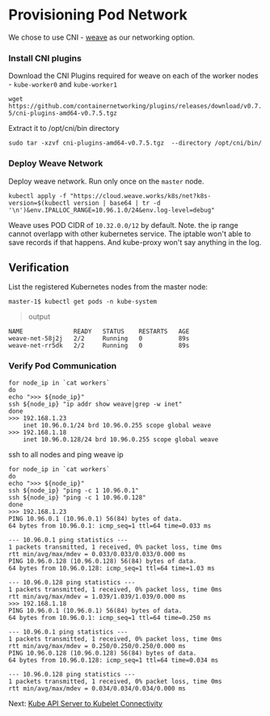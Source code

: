 # Provisioning Pod Network

We chose to use CNI - [weave](https://www.weave.works/docs/net/latest/kubernetes/kube-addon/) as our networking option.

### Install CNI plugins

Download the CNI Plugins required for weave on each of the worker nodes - `kube-worker0` and `kube-worker1`

`wget https://github.com/containernetworking/plugins/releases/download/v0.7.5/cni-plugins-amd64-v0.7.5.tgz`

Extract it to /opt/cni/bin directory

`sudo tar -xzvf cni-plugins-amd64-v0.7.5.tgz  --directory /opt/cni/bin/`

### Deploy Weave Network

Deploy weave network. Run only once on the `master` node.


`kubectl apply -f "https://cloud.weave.works/k8s/net?k8s-version=$(kubectl version | base64 | tr -d '\n')&env.IPALLOC_RANGE=10.96.1.0/24&env.log-level=debug"`

Weave uses POD CIDR of `10.32.0.0/12` by default.
Note. the ip range cannot overlapp with other kubernetes service. The iptable won't able to save records if that happens. And kube-proxy won't say anything in the log.  

## Verification

List the registered Kubernetes nodes from the master node:

```
master-1$ kubectl get pods -n kube-system
```

> output

```
NAME              READY   STATUS    RESTARTS   AGE
weave-net-58j2j   2/2     Running   0          89s
weave-net-rr5dk   2/2     Running   0          89s
```

### Verify Pod Communication

```
for node_ip in `cat workers`
do
echo ">>> ${node_ip}"
ssh ${node_ip} "ip addr show weave|grep -w inet"
done
>>> 192.168.1.23
    inet 10.96.0.1/24 brd 10.96.0.255 scope global weave
>>> 192.168.1.18
    inet 10.96.0.128/24 brd 10.96.0.255 scope global weave
```
ssh to all nodes and ping weave ip

```
for node_ip in `cat workers`
do
echo ">>> ${node_ip}"
ssh ${node_ip} "ping -c 1 10.96.0.1"
ssh ${node_ip} "ping -c 1 10.96.0.128"
done
>>> 192.168.1.23
PING 10.96.0.1 (10.96.0.1) 56(84) bytes of data.
64 bytes from 10.96.0.1: icmp_seq=1 ttl=64 time=0.033 ms

--- 10.96.0.1 ping statistics ---
1 packets transmitted, 1 received, 0% packet loss, time 0ms
rtt min/avg/max/mdev = 0.033/0.033/0.033/0.000 ms
PING 10.96.0.128 (10.96.0.128) 56(84) bytes of data.
64 bytes from 10.96.0.128: icmp_seq=1 ttl=64 time=1.03 ms

--- 10.96.0.128 ping statistics ---
1 packets transmitted, 1 received, 0% packet loss, time 0ms
rtt min/avg/max/mdev = 1.039/1.039/1.039/0.000 ms
>>> 192.168.1.18
PING 10.96.0.1 (10.96.0.1) 56(84) bytes of data.
64 bytes from 10.96.0.1: icmp_seq=1 ttl=64 time=0.250 ms

--- 10.96.0.1 ping statistics ---
1 packets transmitted, 1 received, 0% packet loss, time 0ms
rtt min/avg/max/mdev = 0.250/0.250/0.250/0.000 ms
PING 10.96.0.128 (10.96.0.128) 56(84) bytes of data.
64 bytes from 10.96.0.128: icmp_seq=1 ttl=64 time=0.034 ms

--- 10.96.0.128 ping statistics ---
1 packets transmitted, 1 received, 0% packet loss, time 0ms
rtt min/avg/max/mdev = 0.034/0.034/0.034/0.000 ms
```

Next: [Kube API Server to Kubelet Connectivity](13-kube-apiserver-to-kubelet.md)
